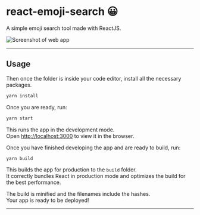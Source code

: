 # react-emoji-search 😀

A simple emoji search tool made with ReactJS.

![Screenshot of web app](https://github.com/Aleksey-hub-z/React-Emoji-search/blob/main/image/project.jpg)

---

## Usage

Then once the folder is inside your code editor, install all the necessary packages.

```sh
yarn install
```

Once you are ready, run:

```sh
yarn start
```

This runs the app in the development mode.<br />
Open [http://localhost:3000](http://localhost:3000) to view it in the browser.

Once you have finished developing the app and are ready to build, run:

```sh
yarn build
```

This builds the app for production to the `build` folder.<br />
It correctly bundles React in production mode and optimizes the build for the best performance.

The build is minified and the filenames include the hashes.<br />
Your app is ready to be deployed!

---